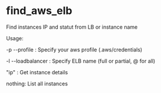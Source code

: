 # find_aws_elb
Find instances IP and statut from LB or instance name

Usage:

-p --profile : Specify your aws profile (.aws/credentials)

-l --loadbalancer : Specify ELB name (full or partial, @ for all)

"ip" : Get instance details

nothing: List all instances
